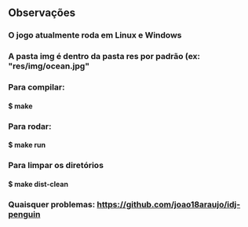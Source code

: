 ## Observações

### O jogo atualmente roda em Linux e Windows

### A pasta img é dentro da pasta res por padrão (ex: "res/img/ocean.jpg"

### Para compilar:

#### $ make

### Para rodar:

#### $ make run

### Para limpar os diretórios

#### $ make dist-clean

### Quaisquer problemas: https://github.com/joao18araujo/idj-penguin
